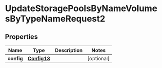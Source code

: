 

# UpdateStoragePoolsByNameVolumesByTypeNameRequest2

## Properties

Name | Type | Description | Notes
------------ | ------------- | ------------- | -------------
**config** | [**Config13**](Config13.md) |  |  [optional]



